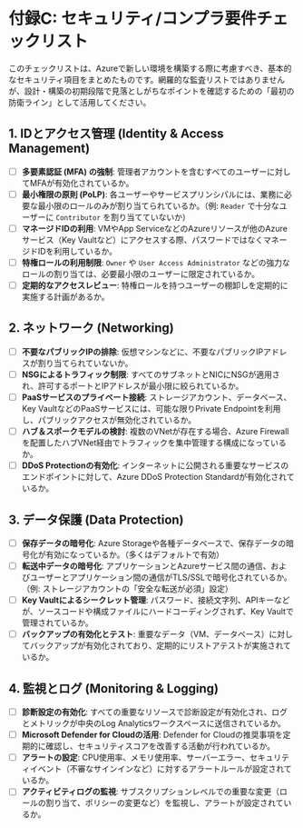 # 付録C: セキュリティ/コンプラ要件チェックリスト

このチェックリストは、Azureで新しい環境を構築する際に考慮すべき、基本的なセキュリティ項目をまとめたものです。網羅的な監査リストではありませんが、設計・構築の初期段階で見落としがちなポイントを確認するための「最初の防衛ライン」として活用してください。

## 1. IDとアクセス管理 (Identity & Access Management)

- [ ] **多要素認証 (MFA) の強制**: 管理者アカウントを含むすべてのユーザーに対してMFAが有効化されているか。
- [ ] **最小権限の原則 (PoLP)**: 各ユーザーやサービスプリンシパルには、業務に必要な最小限のロールのみが割り当てられているか。（例: `Reader` で十分なユーザーに `Contributor` を割り当てていないか）
- [ ] **マネージドIDの利用**: VMやApp ServiceなどのAzureリソースが他のAzureサービス（Key Vaultなど）にアクセスする際、パスワードではなくマネージドIDを利用しているか。
- [ ] **特権ロールの利用制限**: `Owner` や `User Access Administrator` などの強力なロールの割り当ては、必要最小限のユーザーに限定されているか。
- [ ] **定期的なアクセスレビュー**: 特権ロールを持つユーザーの棚卸しを定期的に実施する計画があるか。

## 2. ネットワーク (Networking)

- [ ] **不要なパブリックIPの排除**: 仮想マシンなどに、不要なパブリックIPアドレスが割り当てられていないか。
- [ ] **NSGによるトラフィック制限**: すべてのサブネットとNICにNSGが適用され、許可するポートとIPアドレスが最小限に絞られているか。
- [ ] **PaaSサービスのプライベート接続**: ストレージアカウント、データベース、Key VaultなどのPaaSサービスには、可能な限りPrivate Endpointを利用し、パブリックアクセスが無効化されているか。
- [ ] **ハブ＆スポークモデルの検討**: 複数のVNetが存在する場合、Azure Firewallを配置したハブVNet経由でトラフィックを集中管理する構成になっているか。
- [ ] **DDoS Protectionの有効化**: インターネットに公開される重要なサービスのエンドポイントに対して、Azure DDoS Protection Standardが有効化されているか。

## 3. データ保護 (Data Protection)

- [ ] **保存データの暗号化**: Azure Storageや各種データベースで、保存データの暗号化が有効になっているか。（多くはデフォルトで有効）
- [ ] **転送中データの暗号化**: アプリケーションとAzureサービス間の通信、およびユーザーとアプリケーション間の通信がTLS/SSLで暗号化されているか。（例: ストレージアカウントの「安全な転送が必須」設定）
- [ ] **Key Vaultによるシークレット管理**: パスワード、接続文字列、APIキーなどが、ソースコードや構成ファイルにハードコーディングされず、Key Vaultで管理されているか。
- [ ] **バックアップの有効化とテスト**: 重要なデータ（VM、データベース）に対してバックアップが有効化されており、定期的にリストアテストが実施されているか。

## 4. 監視とログ (Monitoring & Logging)

- [ ] **診断設定の有効化**: すべての重要なリソースで診断設定が有効化され、ログとメトリックが中央のLog Analyticsワークスペースに送信されているか。
- [ ] **Microsoft Defender for Cloudの活用**: Defender for Cloudの推奨事項を定期的に確認し、セキュリティスコアを改善する活動が行われているか。
- [ ] **アラートの設定**: CPU使用率、メモリ使用率、サーバーエラー、セキュリティイベント（不審なサインインなど）に対するアラートルールが設定されているか。
- [ ] **アクティビティログの監視**: サブスクリプションレベルでの重要な変更（ロールの割り当て、ポリシーの変更など）を監視し、アラートが設定されているか。
